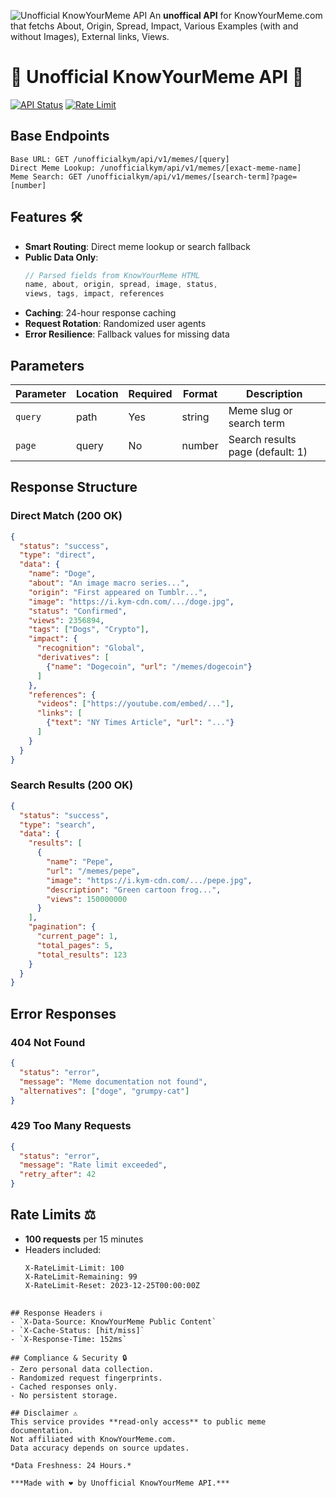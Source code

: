 ![Unofficial KnowYourMeme API]() 
An **unoffical API** for KnowYourMeme.com that fetchs About, Origin, Spread, Impact, Various Examples (with and without Images), External links, Views.
# 
# 🐸 Unofficial KnowYourMeme API 🐸
[![API Status](https://img.shields.io/endpoint?url=https%3A%2F%2Fyour-api-url%2Fstatus&style=flat-square)](https://your-api-url)
[![Rate Limit](https://img.shields.io/badge/100%2F15min-Healthy-green?style=flat-square)]()

## Base Endpoints
```
Base URL: GET /unofficialkym/api/v1/memes/[query]
Direct Meme Lookup: /unofficialkym/api/v1/memes/[exact-meme-name]
Meme Search: GET /unofficialkym/api/v1/memes/[search-term]?page=[number]
```

## Features 🛠️
- **Smart Routing**: Direct meme lookup or search fallback
- **Public Data Only**:
  ```javascript
  // Parsed fields from KnowYourMeme HTML
  name, about, origin, spread, image, status, 
  views, tags, impact, references
  ```
- **Caching**: 24-hour response caching
- **Request Rotation**: Randomized user agents
- **Error Resilience**: Fallback values for missing data

## Parameters
| Parameter | Location | Required | Format | Description |
|-----------|----------|----------|--------|-------------|
| `query`   | path     | Yes      | string | Meme slug or search term |
| `page`    | query    | No       | number | Search results page (default: 1) |

## Response Structure

### Direct Match (200 OK)
```json
{
  "status": "success",
  "type": "direct",
  "data": {
    "name": "Doge",
    "about": "An image macro series...",
    "origin": "First appeared on Tumblr...",
    "image": "https://i.kym-cdn.com/.../doge.jpg",
    "status": "Confirmed",
    "views": 2356894,
    "tags": ["Dogs", "Crypto"],
    "impact": {
      "recognition": "Global",
      "derivatives": [
        {"name": "Dogecoin", "url": "/memes/dogecoin"}
      ]
    },
    "references": {
      "videos": ["https://youtube.com/embed/..."],
      "links": [
        {"text": "NY Times Article", "url": "..."}
      ]
    }
  }
}
```

### Search Results (200 OK)
```json
{
  "status": "success",
  "type": "search",
  "data": {
    "results": [
      {
        "name": "Pepe",
        "url": "/memes/pepe",
        "image": "https://i.kym-cdn.com/.../pepe.jpg",
        "description": "Green cartoon frog...",
        "views": 150000000
      }
    ],
    "pagination": {
      "current_page": 1,
      "total_pages": 5,
      "total_results": 123
    }
  }
}
```

## Error Responses

### 404 Not Found
```json
{
  "status": "error",
  "message": "Meme documentation not found",
  "alternatives": ["doge", "grumpy-cat"]
}
```

### 429 Too Many Requests
```json
{
  "status": "error",
  "message": "Rate limit exceeded",
  "retry_after": 42
}
```

## Rate Limits ⚖️
- **100 requests** per 15 minutes
- Headers included:
  ```http
  X-RateLimit-Limit: 100
  X-RateLimit-Remaining: 99
  X-RateLimit-Reset: 2023-12-25T00:00:00Z
 ```

## Response Headers ℹ️
- `X-Data-Source: KnowYourMeme Public Content`
- `X-Cache-Status: [hit/miss]`
- `X-Response-Time: 152ms`

## Compliance & Security 🔒
- Zero personal data collection. 
- Randomized request fingerprints.
- Cached responses only. 
- No persistent storage. 

## Disclaimer ⚠️
This service provides **read-only access** to public meme documentation.  
Not affiliated with KnowYourMeme.com.
Data accuracy depends on source updates.  

*Data Freshness: 24 Hours.*

***Made with ❤ by Unofficial KnowYourMeme API.***
